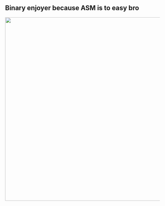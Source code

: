 ## Binary enjoyer because ASM is to easy bro
<img src="https://i.redd.it/optaqwtuv2n91.jpg" width="600" height="600" />
